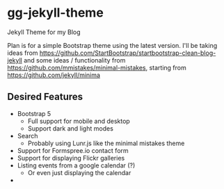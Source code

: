 # gg-jekyll-theme
Jekyll Theme for my Blog

Plan is for a simple Bootstrap theme using the latest version. I'll be taking ideas from https://github.com/StartBootstrap/startbootstrap-clean-blog-jekyll and some ideas / functionality from https://github.com/mmistakes/minimal-mistakes, starting from https://github.com/jekyll/minima 

## Desired Features
- Bootstrap 5
  - Full support for mobile and desktop
  - Support dark and light modes
- Search
  - Probably using Lunr.js like the minimal mistakes theme
- Support for Formspree.io contact form
- Support for displaying Flickr galleries
- Listing events from a google calendar (?)
  - Or even just displaying the calendar
- 